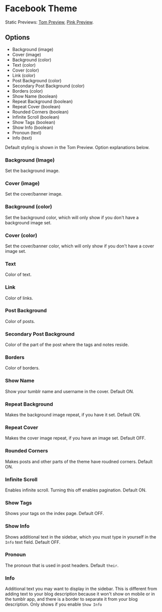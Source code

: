 # Facebook Theme

Static Previews: [Tom Preview](http://fiveppi.tumblr.com/facebook/1), [Pink Preview](http://fiveppi.tumblr.com/facebook/2).

## Options

- Background (image)
- Cover (image)
- Background (color)
- Text (color)
- Cover (color)
- Link (color)
- Post Background (color)
- Secondary Post Background (color)
- Borders (color)
- Show Name (boolean)
- Repeat Background (boolean)
- Repeat Cover (boolean)
- Rounded Corners (boolean)
- Infinite Scroll (boolean)
- Show Tags (boolean)
- Show Info (boolean)
- Pronoun (text)
- Info (text)

Default styling is shown in the Tom Preview. Option explanations below.

### Background (Image)

Set the background image.

### Cover (image)

Set the cover/banner image.

### Background (color)

Set the background color, which will only show if you don't have a background image set.

### Cover (color)

Set the cover/banner color, which will only show if you don't have a cover image set.

### Text

Color of text.

### Link

Color of links.

### Post Background

Color of posts.

### Secondary Post Background

Color of the part of the post where the tags and notes reside.

### Borders

Color of borders.

### Show Name

Show your tumblr name and username in the cover. Default ON.

### Repeat Background

Makes the background image repeat, if you have it set. Default ON.

### Repeat Cover

Makes the cover image repeat, if you have an image set. Default OFF.

### Rounded Corners

Makes posts and other parts of the theme have roudned corners. Default ON.

### Infinite Scroll

Enables infinite scroll. Turning this off enables pagination. Default ON.

### Show Tags

Shows your tags on the index page. Default OFF.

### Show Info

Shows additional text in the sidebar, which you must type in yourself in the ``Info`` text field. Default OFF. 

### Pronoun

The pronoun that is used in post headers. Default ``their``. 

### Info

Additional text you may want to display in the sidebar. This is different from adding text to your blog description because it won't show on mobile or in the tumblr app, and there is a border to separate it from your blog description. Only shows if you enable ``Show Info``

